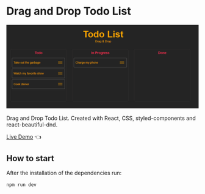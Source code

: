# Drag and Drop Todo List

![Design preview for Drag and Drop Todo List](./design-preview/design-preview.png)

Drag and Drop Todo List. Created with React, CSS, styled-components and react-beautiful-dnd.

[Live Demo](https://drag-and-drop-todo-list.vercel.app/) 👈

## How to start

After the installation of the dependencies run:

```
npm run dev
```
